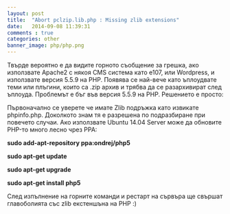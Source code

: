 ```yaml
---
layout: post
title:  "Abort pclzip.lib.php : Missing zlib extensions"
date:   2014-09-08 11:39:31
comments : true
categories: other
banner_image: php/php.png
---
```


Твърде вероятно е да видите горното съобщение за грешка, ако използвате Apache2 с някоя CMS система като е107, или Wordpress, и използвате версия 5.5.9 на PHP.
Появява се най-вече като ъплоудвате теми или плъгини, които са .zip архив и трябва да се разархивират след ъплоуда. Проблемът е бъг във версия 5.5.9 на PHP. Решението е просто:

Първоначално се уверете че имате Zlib подръжка като извикате phpinfo.php. Доколкото знам тя е разрешена по подразбиране при повечето случаи.
Ако използвате Ubuntu 14.04 Server може да обновите PHP-то много лесно чрез PPA:

**sudo add-apt-repository ppa:ondrej/php5**

**sudo apt-get update**

**sudo apt-get upgrade**

**sudo apt-get install php5**


След изпълнение на горните команди и рестарт на сървъра ще свършат главоболията със zlib екстеншъна на PHP :)